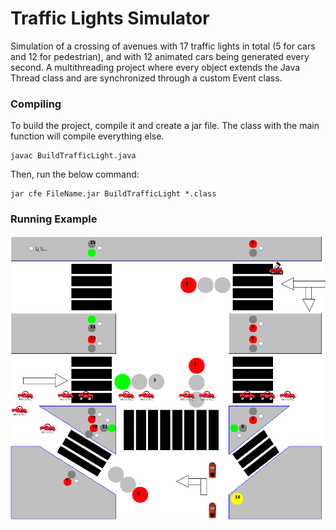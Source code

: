 # Traffic Lights Simulator 

Simulation of a crossing of avenues with 17 traffic lights in total (5 for cars and 12 for pedestrian),
and with 12 animated cars being generated every second. A multithreading project where every object extends
the Java Thread class and are synchronized through a custom Event class.

### Compiling
To build the project, compile it and create a jar file.
The class with the main function will compile everything else.
```
javac BuildTrafficLight.java
```

Then, run the below command:
```
jar cfe FileName.jar BuildTrafficLight *.class
```

### Running Example

![Traffic Lights Simulator](/Images/running.PNG "Traffic Lights Simulator")
